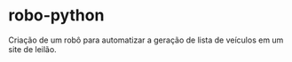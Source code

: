# robo-python
Criação de um robô para automatizar a geração de lista de veículos em um site de leilão.
